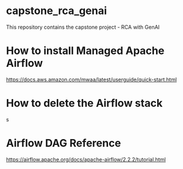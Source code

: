 # capstone_rca_genai
This repository contains the capstone project - RCA with GenAI

# How to install Managed Apache Airflow
https://docs.aws.amazon.com/mwaa/latest/userguide/quick-start.html

# How to delete the Airflow stack

s
# Airflow DAG Reference

https://airflow.apache.org/docs/apache-airflow/2.2.2/tutorial.html
